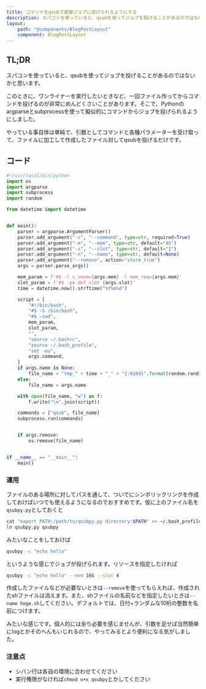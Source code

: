 ```yaml
---
title: コマンドをqsubで直接ジョブに投げられるようにする
description: スパコンを使っていると、qsubを使ってジョブを投げることがあるのではないかと思います。このときに、ワンライナーを実行したいときなど、一回ファイル作ってからコマンドを投げるのが非常にめんどくさいことがあります。そこで、Pythonのargparseとsubprocessを使って擬似的にコマンドからジョブを投げられるようにしました。
layout:
    path: "@components/BlogPostLayout"
    component: BlogPostLayout
---
```


## TL;DR

スパコンを使っていると、qsubを使ってジョブを投げることがあるのではないかと思います。

このときに、ワンライナーを実行したいときなど、一回ファイル作ってからコマンドを投げるのが非常にめんどくさいことがあります。そこで、Pythonのargparseとsubprocessを使って擬似的にコマンドからジョブを投げられるようにしました。

やっている事自体は単純で、引数としてコマンドと各種パラメーターを受け取って、ファイルに加工して作成したファイル対してqsubを投げるだけです。

## コード

```python
#!/usr/local/bin/python
import os
import argparse
import subprocess
import random

from datetime import datetime


def main():
    parser = argparse.ArgumentParser()
    parser.add_argument("-c", "--command", type=str, required=True)
    parser.add_argument("-m", "--mem", type=str, default="4G")
    parser.add_argument("-s", "--slot", type=str, default="1")
    parser.add_argument("-n", "--name", type=str, default=None)
    parser.add_argument("--remove", action="store_true")
    args = parser.parse_args()

    mem_param = f'#$ -l s_vmem={args.mem} -l mem_req={args.mem}'
    slot_param = f'#$ -pe def_slot {args.slot}'
    time = datetime.now().strftime("%Y%m%d")

    script = [
        "#!/bin/bash",
        "#$ -S /bin/bash",
        "#$ -cwd",
        mem_param,
        slot_param,
        "",
        "source ~/.bashrc",
        "source ~/.bash_profile",
        "set -eu",
        args.command,
    ]
    if args.name is None:
        file_name = "tmp_" + time + "_" + "{:010d}".format(random.randint(0, 10**10)) + ".sh"
    else:
        file_name = args.name

    with open(file_name, "w") as f:
        f.write("\n".join(script))

    commands = ["qsub", file_name]
    subprocess.run(commands)


    if args.remove:
        os.remove(file_name)


if __name__ == "__main__":
    main()
```

### 運用

ファイルのある場所に対してパスを通して、ついでにシンボリックリンクを作成しておけばいつでも使えるようになるのでおすすめです。仮に上のファイル名を`qsubpy.py`としておくと

```bash
cat "export PATH:/path/to/qsubpy.py directory:$PATH" >> ~/.bash_profile
ln qsubpy.py qsubpy
```

みたいなことをしておけば
```bash
qsubpy -c "echo hello"
```

というような感じでジョブが投げられます。リソースを指定したければ

```bash
qsubpy -c "echo hello" --mem 16G --slot 4
```

作成したファイルなどが必要ないときは`--remove`を使ってもらえれば、作成されたshファイルは消えます。また、shファイルの名前などを指定したいときは`--name hoge.sh`してください。デフォルトでは、日付+ランダムな10桁の整数を名前につけます。

みたいな感じです。個人的には余り必要を感じませんが、引数を足せば当然簡単にlogとかそのへんもいじれるので、やってみるとより便利になる気がしました。

### 注意点
- シバン行は各自の環境に合わせてください
- 実行権限がなければ`chmod u+x qsubpy`とかしてください
